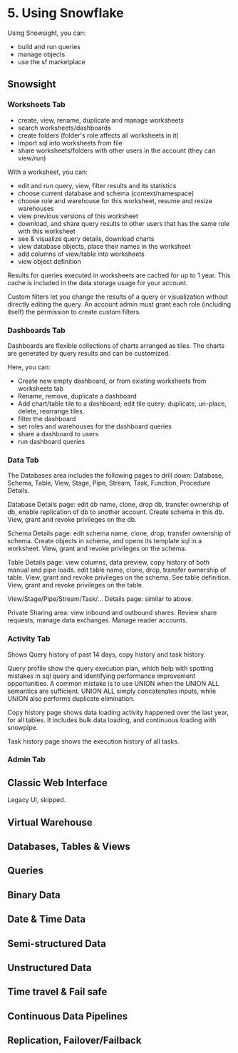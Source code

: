 # 5. Using Snowflake
Using Snowsight, you can:
- build and run queries
- manage objects
- use the sf marketplace

## Snowsight
### Worksheets Tab
- create, view, rename, duplicate and manage worksheets
- search worksheets/dashboards
- create folders (folder's role affects all worksheets in it)
- import sql into worksheets from file
- share worksheets/folders with other users in the account (they can view/run)

With a worksheet, you can: 
- edit and run query, view, filter results and its statistics
- choose current database and schema (context/namespace)
- choose role and warehouse for this worksheet, resume and resize warehouses
- view previous versions of this worksheet
- download, and share query results to other users that has the same role with this worksheet
- see & visualize query details, download charts
- view database objects, place their names in the worksheet
- add columns of view/table into worksheets
- view object definition

Results for queries executed in worksheets are cached for up to 1 year. This cache is included in the data storage usage for your account.

Custom filters let you change the results of a query or visualization without directly editing the query. An account admin must grant each role (including itself) the permission to create custom filters.

### Dashboards Tab
Dashboards are flexible collections of charts arranged as tiles. The charts are generated by query results and can be customized.

Here, you can:
- Create new empty dashboard, or from existing worksheets from worksheets tab
- Rename, remove, duplicate a dashboard
- Add chart/table tile to a dashboard; edit tile query; duplicate, un-place, delete, rearrange tiles. 
- filter the dashboard
- set roles and warehouses for the dashboard queries
- share a dashboard to users
- run dashboard queries

### Data Tab
The Databases area includes the following pages to drill down: Database, Schema, Table, View, Stage, Pipe, Stream, Task, Function, Procedure Details. 

Database Details page: edit db name, clone, drop db, transfer ownership of db, enable replication of db to another account. Create schema in this db. View, grant and revoke privileges on the db. 

Schema Details page: edit schema name, clone, drop, transfer ownership of schema. Create objects in schema, and opens its template sql in a worksheet. View, grant and revoke privileges on the schema. 

Table Details page: view columns, data preview, copy history of both manual and pipe loads. edit table name, clone, drop, transfer ownership of table. View, grant and revoke privileges on the schema. See table definition. View, grant and revoke privileges on the table. 

View/Stage/Pipe/Stream/Task/... Details page: similar to above. 

Private Sharing area: view inbound and outbound shares. Review share requests, manage data exchanges. Manage reader accounts. 

### Activity Tab
Shows Query history of past 14 days, copy history and task history. 

Query profile show the query execution plan, which help with spotting mistakes in sql query and identifying performance improvement opportunities. A common mistake is to use UNION when the UNION ALL semantics are sufficient. UNION ALL simply concatenates inputs, while UNION also performs duplicate elimination.

Copy history page shows data loading activity happened over the last year, for all tables. It includes bulk data loading, and continuous loading with snowpipe. 

Task history page shows the execution history of all tasks. 

### Admin Tab


## Classic Web Interface
Legacy UI, skipped. 

## Virtual Warehouse

## Databases, Tables & Views

## Queries

## Binary Data

## Date & Time Data

## Semi-structured Data

## Unstructured Data

## Time travel & Fail safe

## Continuous Data Pipelines

## Replication, Failover/Failback






























